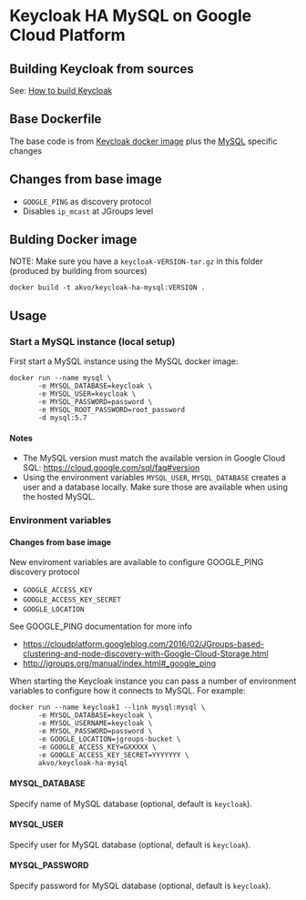 # Keycloak HA MySQL on Google Cloud Platform


## Building Keycloak from sources

See: [How to build Keycloak](build.md)

## Base Dockerfile

The base code is from [Keycloak docker image](https://github.com/jboss-dockerfiles/keycloak/tree/2.5.5.Final/server)
plus the [MySQL](https://github.com/jboss-dockerfiles/keycloak/tree/2.5.5.Final/server-mysql)
specific changes

## Changes from base image

* `GOOGLE_PING` as discovery protocol
* Disables `ip_mcast` at JGroups level

## Bulding Docker image

NOTE: Make sure you have a `keycloak-VERSION-tar.gz` in this folder
(produced by building from sources)

    docker build -t akvo/keycloak-ha-mysql:VERSION .

## Usage

### Start a MySQL instance (local setup)

First start a MySQL instance using the MySQL docker image:

    docker run --name mysql \
	       -e MYSQL_DATABASE=keycloak \
		   -e MYSQL_USER=keycloak \
		   -e MYSQL_PASSWORD=password \
		   -e MYSQL_ROOT_PASSWORD=root_password
		   -d mysql:5.7

#### Notes

* The MySQL version must match the available version in Google Cloud SQL: https://cloud.google.com/sql/faq#version
* Using the environment variables `MYSQL_USER`, `MYSQL_DATABASE` creates a user and a database locally.
  Make sure those are available when using the hosted MySQL.


### Environment variables

#### Changes from base image

New enviroment variables are available to configure GOOGLE_PING discovery protocol

* `GOOGLE_ACCESS_KEY`
* `GOOGLE_ACCESS_KEY_SECRET`
* `GOOGLE_LOCATION`

See GOOGLE_PING documentation for more info

* https://cloudplatform.googleblog.com/2016/02/JGroups-based-clustering-and-node-discovery-with-Google-Cloud-Storage.html
* http://jgroups.org/manual/index.html#_google_ping

When starting the Keycloak instance you can pass a number of environment variables to configure how it connects to MySQL. For example:

    docker run --name keycloak1 --link mysql:mysql \
	       -e MYSQL_DATABASE=keycloak \
		   -e MYSQL_USERNAME=keycloak \
		   -e MYSQL_PASSWORD=password \
		   -e GOOGLE_LOCATION=jgroups-bucket \
		   -e GOOGLE_ACCESS_KEY=GXXXXX \
		   -e GOOGLE_ACCESS_KEY_SECRET=YYYYYYY \
		   akvo/keycloak-ha-mysql

#### MYSQL_DATABASE

Specify name of MySQL database (optional, default is `keycloak`).

#### MYSQL_USER

Specify user for MySQL database (optional, default is `keycloak`).

#### MYSQL_PASSWORD

Specify password for MySQL database (optional, default is `keycloak`).
